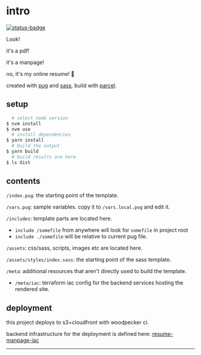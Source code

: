 # intro
[![status-badge](https://build.bdeshi.space/api/badges/bdeshi/resume-manpage/status.svg)](https://build.bdeshi.space/bdeshi/resume-manpage)

Look!

it's a pdf!

it's a manpage!

no, it's my online resume! 🦸

created with [pug][pug] and [sass][sass], build with [parcel][parcel].

## setup

```bash
  # select node version
$ nvm install
$ nvm use
  # install dependencies
$ yarn install
  # build the output
$ yarn build
  # build results are here
$ ls dist
```

## contents

`/index.pug`: the starting point of the template.

`/vars.pug`: sample variables. copy it to `/vars.local.pug` and edit it.

`/includes`: template parts are located here.

- `include /somefile` from anywhere will look for `somefile` in project root
- `include ./somefile` will be relative to current pug file.

`/assets`: css/sass, scripts, images etc are located here.

`/assets/styles/index.sass`: the starting point of the sass template.

`/meta`: additional resources that aren't directly used to build the template.

- `/meta/iac`: terraform iac config for the backend services hosting the rendered site.

## deployment

this project deploys to s3+cloudfront with woodpecker ci.

backend infrastructure for the deployment is defined here: [resume-manpage-iac](https://git.bdeshi.space/bdeshi/resume-manpage-iac)

---

[pug]: https://pugjs.org
[sass]: https://sass-lang.com
[parcel]: https://parceljs.org
